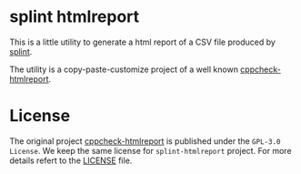 # splint htmlreport

This is a little utility to generate a html report of a CSV file produced by [splint](https://github.com/splintchecker/splint).

The utility is a copy-paste-customize project of a well known [cppcheck-htmlreport](https://github.com/danmar/cppcheck/tree/main/htmlreport).


# License

The original project [cppcheck-htmlreport](https://github.com/danmar/cppcheck/tree/main/htmlreport) is published under the `GPL-3.0 License`. We keep the same license for `splint-htmlreport` project. For more details refert to the [LICENSE](LICENSE) file.
